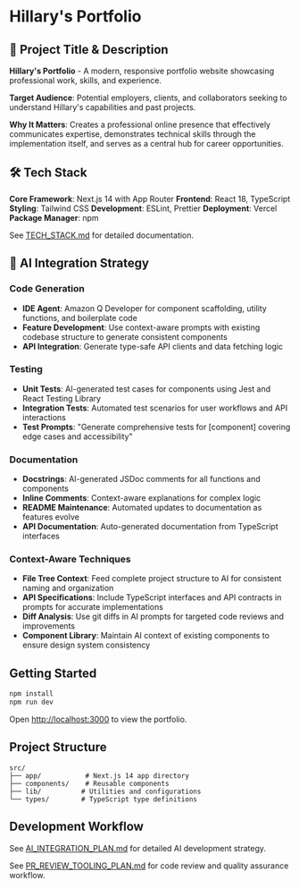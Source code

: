 # Hillary's Portfolio

## 🔖 Project Title & Description

**Hillary's Portfolio** - A modern, responsive portfolio website showcasing professional work, skills, and experience.

**Target Audience**: Potential employers, clients, and collaborators seeking to understand Hillary's capabilities and past projects.

**Why It Matters**: Creates a professional online presence that effectively communicates expertise, demonstrates technical skills through the implementation itself, and serves as a central hub for career opportunities.

## 🛠️ Tech Stack

**Core Framework**: Next.js 14 with App Router
**Frontend**: React 18, TypeScript
**Styling**: Tailwind CSS
**Development**: ESLint, Prettier
**Deployment**: Vercel
**Package Manager**: npm

See [TECH_STACK.md](./TECH_STACK.md) for detailed documentation.

## 🧠 AI Integration Strategy

### Code Generation
- **IDE Agent**: Amazon Q Developer for component scaffolding, utility functions, and boilerplate code
- **Feature Development**: Use context-aware prompts with existing codebase structure to generate consistent components
- **API Integration**: Generate type-safe API clients and data fetching logic

### Testing
- **Unit Tests**: AI-generated test cases for components using Jest and React Testing Library
- **Integration Tests**: Automated test scenarios for user workflows and API interactions
- **Test Prompts**: "Generate comprehensive tests for [component] covering edge cases and accessibility"

### Documentation
- **Docstrings**: AI-generated JSDoc comments for all functions and components
- **Inline Comments**: Context-aware explanations for complex logic
- **README Maintenance**: Automated updates to documentation as features evolve
- **API Documentation**: Auto-generated documentation from TypeScript interfaces

### Context-Aware Techniques
- **File Tree Context**: Feed complete project structure to AI for consistent naming and organization
- **API Specifications**: Include TypeScript interfaces and API contracts in prompts for accurate implementations
- **Diff Analysis**: Use git diffs in AI prompts for targeted code reviews and improvements
- **Component Library**: Maintain AI context of existing components to ensure design system consistency

## Getting Started

```bash
npm install
npm run dev
```

Open [http://localhost:3000](http://localhost:3000) to view the portfolio.

## Project Structure

```
src/
├── app/           # Next.js 14 app directory
├── components/    # Reusable components
├── lib/          # Utilities and configurations
└── types/        # TypeScript type definitions
```

## Development Workflow

See [AI_INTEGRATION_PLAN.md](./AI_INTEGRATION_PLAN.md) for detailed AI development strategy.

See [PR_REVIEW_TOOLING_PLAN.md](./PR_REVIEW_TOOLING_PLAN.md) for code review and quality assurance workflow.